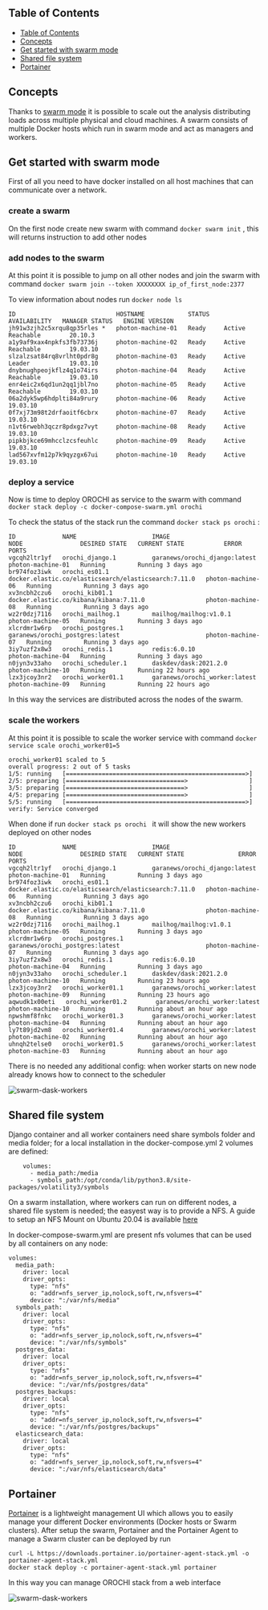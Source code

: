 ## Table of Contents

- [Table of Contents](#table-of-contents)
- [Concepts](#concepts)
- [Get started with swarm mode](#get-started-with-swarm-mode)
- [Shared file system](#shared-file-system)
- [Portainer](#portainer)

## Concepts

Thanks to [swarm mode](https://docs.docker.com/engine/swarm/) it is possible to scale out the analysis
distributing loads across multiple physical and cloud machines.
A swarm consists of multiple Docker hosts which run in swarm mode and act as managers and workers.

## Get started with swarm mode

First of all you need to have docker installed on all host machines that can communicate over a network.

### create a swarm 
On the first node create new swarm with command ```docker swarm init``` , this will returns instruction to add other nodes

### add nodes to the swarm
At this point it is possible to jump on all other nodes and join the swarm with command ```docker swarm join --token XXXXXXXX ip_of_first_node:2377``` 

To view information about nodes run ```docker node ls```
```
ID                            HOSTNAME            STATUS    AVAILABILITY   MANAGER STATUS   ENGINE VERSION
jh91w3zjh2c5xrqu8qp35rles *   photon-machine-01   Ready     Active         Reachable        20.10.3
a1y9af9xax4npkfs3fb73736j     photon-machine-02   Ready     Active         Reachable        19.03.10
slzalzsat84rq8vrlht0pdr8g     photon-machine-03   Ready     Active         Leader           19.03.10
dnybnughpeojkflz4q1o74irs     photon-machine-04   Ready     Active         Reachable        19.03.10
enr4eic2x6qd1un2qq1jbl7no     photon-machine-05   Ready     Active         Reachable        19.03.10
06a2dyk5wp6hdplti84a9rury     photon-machine-06   Ready     Active                          19.03.10
0f7xj73m98t2drfaoitf6cbrx     photon-machine-07   Ready     Active                          19.03.10
n1vt6rwebh3qczr8pdxgz7vyt     photon-machine-08   Ready     Active                          19.03.10
pipkbjkce69mhcclzcsfeuhlc     photon-machine-09   Ready     Active                          19.03.10
lad567xvfm12p7k9qyzgx67ui     photon-machine-10   Ready     Active                          19.03.10
```
### deploy a service
Now is time to deploy OROCHI as service to the swarm with command ```docker stack deploy -c docker-compose-swarm.yml orochi```

To check the status of the stack run the command ```docker stack ps orochi``` :
```
ID             NAME                     IMAGE                                                  NODE                DESIRED STATE   CURRENT STATE           ERROR                       PORTS
vgcqh2ltr1yf   orochi_django.1          garanews/orochi_django:latest                          photon-machine-01   Running         Running 3 days ago
br974foz3iwk   orochi_es01.1            docker.elastic.co/elasticsearch/elasticsearch:7.11.0   photon-machine-06   Running         Running 3 days ago
xv3ncbh2czu6   orochi_kib01.1           docker.elastic.co/kibana/kibana:7.11.0                 photon-machine-08   Running         Running 3 days ago
wz2r0dzj7116   orochi_mailhog.1         mailhog/mailhog:v1.0.1                                 photon-machine-05   Running         Running 3 days ago
xlcrdmr1w6rp   orochi_postgres.1        garanews/orochi_postgres:latest                        photon-machine-07   Running         Running 3 days ago
3iy7uzf2x8w3   orochi_redis.1           redis:6.0.10                                           photon-machine-04   Running         Running 3 days ago
n0jyn3v33aho   orochi_scheduler.1       daskdev/dask:2021.2.0                                  photon-machine-10   Running         Running 22 hours ago
lzx3jcoy3nr2   orochi_worker01.1        garanews/orochi_worker:latest                          photon-machine-09   Running         Running 22 hours ago
```

In this way the services are distributed across the nodes of the swarm.

### scale the workers
At this point it is possible to scale the worker service with command ```docker service scale orochi_worker01=5 ```
```
orochi_worker01 scaled to 5
overall progress: 2 out of 5 tasks
1/5: running   [==================================================>]
2/5: preparing [=================================>                 ]
3/5: preparing [=================================>                 ]
4/5: preparing [=================================>                 ]
5/5: running   [==================================================>]
verify: Service converged
```
When done if run ```docker stack ps orochi ``` it will show the new workers deployed on other nodes
```
ID             NAME                     IMAGE                                                  NODE                DESIRED STATE   CURRENT STATE               ERROR                       PORTS
vgcqh2ltr1yf   orochi_django.1          garanews/orochi_django:latest                          photon-machine-01   Running         Running 3 days ago
br974foz3iwk   orochi_es01.1            docker.elastic.co/elasticsearch/elasticsearch:7.11.0   photon-machine-06   Running         Running 3 days ago
xv3ncbh2czu6   orochi_kib01.1           docker.elastic.co/kibana/kibana:7.11.0                 photon-machine-08   Running         Running 3 days ago
wz2r0dzj7116   orochi_mailhog.1         mailhog/mailhog:v1.0.1                                 photon-machine-05   Running         Running 3 days ago
xlcrdmr1w6rp   orochi_postgres.1        garanews/orochi_postgres:latest                        photon-machine-07   Running         Running 3 days ago
3iy7uzf2x8w3   orochi_redis.1           redis:6.0.10                                           photon-machine-04   Running         Running 3 days ago
n0jyn3v33aho   orochi_scheduler.1       daskdev/dask:2021.2.0                                  photon-machine-10   Running         Running 23 hours ago
lzx3jcoy3nr2   orochi_worker01.1        garanews/orochi_worker:latest                          photon-machine-09   Running         Running 23 hours ago
aqwudk1x00eti   orochi_worker01.2        garanews/orochi_worker:latest                          photon-machine-10   Running         Running about an hour ago
npwshmf8fnkc   orochi_worker01.3        garanews/orochi_worker:latest                          photon-machine-04   Running         Running about an hour ago
ly7t89jd2vm8   orochi_worker01.4        garanews/orochi_worker:latest                          photon-machine-02   Running         Running about an hour ago
uhnqh2telse0   orochi_worker01.5        garanews/orochi_worker:latest                          photon-machine-03   Running         Running about an hour ago
```
There is no needed any additional config: when worker starts on new node already knows how to connect to the scheduler

![swarm-dask-workers](images/046_swarm_dask_workers.png)

## Shared file system
Django container and all worker containers need share symbols folder and media folder; for a local installation in the docker-compose.yml 2 volumes are defined:
```
    volumes:
      - media_path:/media
      - symbols_path:/opt/conda/lib/python3.8/site-packages/volatility3/symbols
```

On a swarm installation, where workers can run on different nodes, a shared file system is needed; the easyest way is to provide a NFS.
A guide to setup an NFS Mount on Ubuntu 20.04 is available [here](https://www.digitalocean.com/community/tutorials/how-to-set-up-an-nfs-mount-on-ubuntu-20-04)

In docker-compose-swarm.yml are present nfs volumes that can be used by all containers on any node:
```
volumes:
  media_path:
    driver: local
    driver_opts:
      type: "nfs"
      o: "addr=nfs_server_ip,nolock,soft,rw,nfsvers=4"
      device: ":/var/nfs/media"
  symbols_path:
    driver: local
    driver_opts:
      type: "nfs"
      o: "addr=nfs_server_ip,nolock,soft,rw,nfsvers=4"
      device: ":/var/nfs/symbols"
  postgres_data:
    driver: local
    driver_opts:
      type: "nfs"
      o: "addr=nfs_server_ip,nolock,soft,rw,nfsvers=4"
      device: ":/var/nfs/postgres/data"
  postgres_backups:
    driver: local
    driver_opts:
      type: "nfs"
      o: "addr=nfs_server_ip,nolock,soft,rw,nfsvers=4"
      device: ":/var/nfs/postgres/backups"
  elasticsearch_data:
    driver: local
    driver_opts:
      type: "nfs"
      o: "addr=nfs_server_ip,nolock,soft,rw,nfsvers=4"
      device: ":/var/nfs/elasticsearch/data"
```
## Portainer
[Portainer](https://www.portainer.io/) is a lightweight management UI which allows you to easily manage your different Docker environments (Docker hosts or Swarm clusters).
After setup the swarm, Portainer and the Portainer Agent to manage a Swarm cluster can be deployed by run
```
curl -L https://downloads.portainer.io/portainer-agent-stack.yml -o portainer-agent-stack.yml
docker stack deploy -c portainer-agent-stack.yml portainer
```
In this way you can manage OROCHI stack from a web interface


![swarm-dask-workers](images/047_swarm_portainer.png)

